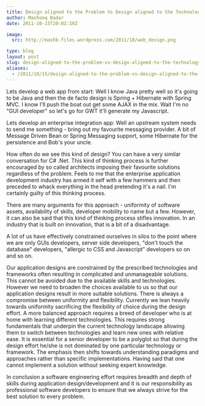 ```yaml
---
title: Design aligned to the Problem Vs Design aligned to the Technology
author: Mashooq Badar
date: 2011-10-15T20:02:19Z

image:
  src: http://mashb.files.wordpress.com/2011/10/web_design.png

type: blog
layout: post
slug: design-aligned-to-the-problem-vs-design-aligned-to-the-technology
aliases: 
  - /2011/10/15/design-aligned-to-the-problem-vs-design-aligned-to-the-technology/
---
```


Lets develop a web app from start: Well I know Java pretty well so it's going to be Java and then the de facto design is Spring + Hibernate with Spring MVC. I know I'll push the boat out get some AJAX in the mix. Wait I'm no "GUI developer" so let's go for GWT it'll generate my Javascript.

Lets develop an enterprise integration app: Well an upstream system needs to send me something - bring out my favourite messaging provider. A bit of Message Driven Bean or Spring Messaging support, some Hibernate for the persistence and Bob's your uncle.

How often do we see this kind of design? You can have a very similar conversation for C# .Net. This kind of thinking process is further encouraged by so called architects imposing their favourite solutions regardless of the problem. Feels to me that the enterprise application development industry has armed it self with a few hammers and then preceded to whack everything in the head pretending it's a nail. I'm certainly guilty of this thinking process.

There are many arguments for this approach - uniformity of software assets, availability of skills, developer mobility to name but a few. However, it can also be said that this kind of thinking process stifles innovation. In an industry that is built on innovation, that is a bit of a disadvantage.

A lot of us have effectively constrained ourselves in silos to the point where we are only GUIs developers, server side developers, "don't touch the database" developers, "allergic to CSS and Javascript" developers so on and so on.

Our application designs are constrained by the prescribed technologies and frameworks often resulting in complicated and unmanageable solutions. This cannot be avoided due to the available skills and technologies. However we need to broaden the choices available to us so that our application designs result in more suitable solutions. There is always a compromise between uniformity and flexibility. Currently we lean heavily towards uniformity sacrificing the flexibility of choice during the design effort. A more balanced approach requires a breed of developer who is at home with learning different technologies. This requires strong fundamentals that underpin the current technology landscape allowing them to switch between technologies and learn new ones with relative ease. It is essential for a senior developer to be a polyglot so that during the design effort he/she is not dominated by one particular technology or framework. The emphasis then shifts towards understanding paradigms and approaches rather than specific implementations. Having said that one cannot implement a solution without seeking expert knowledge.

In conclusion a software engineering effort requires breadth and depth of skills during application design/development and it is our responsibility as professional software developers to ensure that we always strive for the best solution to every problem.
